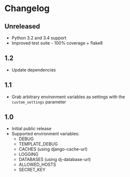 # Changelog

## Unreleased

* Python 3.2 and 3.4 support
* Improved test suite - 100% coverage + flake8

## 1.2

* Update dependencies

## 1.1

* Grab arbitrary environment variables as settings with the `custom_settings` parameter

## 1.0

* Initial public release
* Supported environment variables:
    * DEBUG
    * TEMPLATE_DEBUG
    * CACHES (using django-cache-url)
    * LOGGING
    * DATABASES (using dj-database-url)
    * ALLOWED_HOSTS
    * SECRET_KEY
